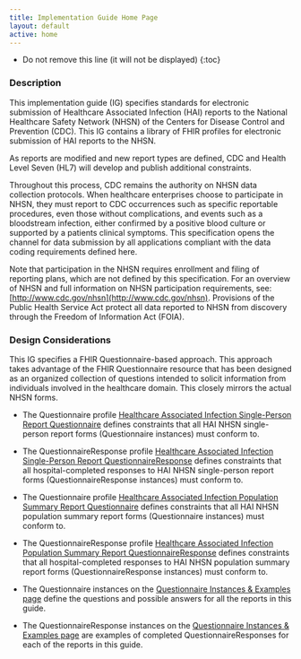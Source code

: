 ```yaml
---
title: Implementation Guide Home Page
layout: default
active: home
---
```


<!-- {% include publish-box.html %} -->

<!-- { :.no_toc } -->

<!-- TOC  the css styling for this is \pages\assets\css\project.css under 'markdown-toc'-->

* Do not remove this line (it will not be displayed)
{:toc}

<!-- end TOC -->

### Description

This implementation guide (IG) specifies standards for electronic submission of Healthcare Associated Infection (HAI) reports to the National Healthcare Safety Network (NHSN) of the Centers for Disease Control and Prevention (CDC). This IG contains a library of FHIR profiles for electronic submission of HAI reports to the NHSN.

As reports are modified and new report types are defined, CDC and Health Level Seven (HL7) will develop and publish additional constraints.

Throughout this process, CDC remains the authority on NHSN data collection protocols. When healthcare enterprises choose to participate in NHSN, they must report to CDC occurrences such as specific reportable procedures, even those without complications, and events such as a bloodstream infection, either confirmed by a positive blood culture or supported by a patients clinical symptoms. This specification opens the channel for data submission by all applications compliant with the data coding requirements defined here.

Note that participation in the NHSN requires enrollment and filing of reporting plans, which are not defined by this specification. For an overview of NHSN and full information on NHSN participation requirements, see: [http://www.cdc.gov/nhsn](http://www.cdc.gov/nhsn). Provisions of the Public Health Service Act protect all data reported to NHSN from discovery through the Freedom of Information Act (FOIA).


### Design Considerations

This IG specifies a FHIR Questionnaire-based approach. This approach takes advantage of the FHIR Questionnaire resource that has been designed as an organized collection of questions intended to solicit information from individuals involved in the healthcare domain. This closely mirrors the actual NHSN forms.

* The Questionnaire profile [Healthcare Associated Infection Single-Person Report Questionnaire](StructureDefinition-hai-single-person-report-questionnaire.html) defines constraints that all HAI NHSN single-person report forms (Questionnaire instances) must conform to.

* The QuestionnaireResponse profile [Healthcare Associated Infection Single-Person Report QuestionnaireResponse](StructureDefinition-hai-single-person-report-questionnaireresponse.html) defines constraints that all hospital-completed responses to HAI NHSN single-person report forms (QuestionnaireResponse instances) must conform to.

* The Questionnaire profile [Healthcare Associated Infection Population Summary Report Questionnaire](StructureDefinition-hai-population-summary-questionnaire.html) defines constraints that all HAI NHSN population summary report forms (Questionnaire instances) must conform to.

* The QuestionnaireResponse profile [Healthcare Associated Infection Population Summary Report QuestionnaireResponse](StructureDefinition-hai-population-summary-questionnaireresponse.html) defines constraints that all hospital-completed responses to HAI NHSN population summary report forms (QuestionnaireResponse instances) must conform to.

* The Questionnaire instances on the [Questionnaire Instances & Examples page](questionnaireInstancesExamples.html) define the questions and possible answers for all the reports in this guide.

* The QuestionnaireResponse instances on the [Questionnaire Instances & Examples page](questionnaireInstancesExamples.html) are examples of completed QuestionnaireResponses for each of the reports in this guide.